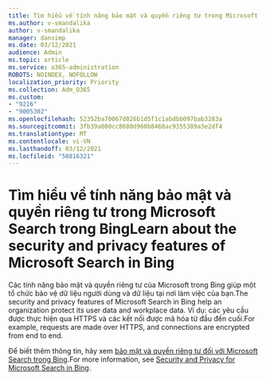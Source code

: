 ```yaml
---
title: Tìm hiểu về tính năng bảo mật và quyền riêng tư trong Microsoft Search trong Bing
ms.author: v-smandalika
author: v-smandalika
manager: dansimp
ms.date: 03/12/2021
audience: Admin
ms.topic: article
ms.service: o365-administration
ROBOTS: NOINDEX, NOFOLLOW
localization_priority: Priority
ms.collection: Adm_O365
ms.custom:
- "9216"
- "9005302"
ms.openlocfilehash: 52352ba70067d026b1d5f1c1abdbb097bab3283a
ms.sourcegitcommit: 3fb39a080cc8680d960b8468ac9355389a3e2df4
ms.translationtype: MT
ms.contentlocale: vi-VN
ms.lasthandoff: 03/12/2021
ms.locfileid: "50816321"
---
```

# <a name="learn-about-the-security-and-privacy-features-of-microsoft-search-in-bing"></a><span data-ttu-id="eeae9-102">Tìm hiểu về tính năng bảo mật và quyền riêng tư trong Microsoft Search trong Bing</span><span class="sxs-lookup"><span data-stu-id="eeae9-102">Learn about the security and privacy features of Microsoft Search in Bing</span></span>

<span data-ttu-id="eeae9-103">Các tính năng bảo mật và quyền riêng tư của Microsoft trong Bing giúp một tổ chức bảo vệ dữ liệu người dùng và dữ liệu tại nơi làm việc của bạn.</span><span class="sxs-lookup"><span data-stu-id="eeae9-103">The security and privacy features of Microsoft Search in Bing help an organization protect its user data and workplace data.</span></span> <span data-ttu-id="eeae9-104">Ví dụ: các yêu cầu được thực hiện qua HTTPS và các kết nối được mã hóa từ đầu đến cuối.</span><span class="sxs-lookup"><span data-stu-id="eeae9-104">For example, requests are made over HTTPS, and connections are encrypted from end to end.</span></span>

<span data-ttu-id="eeae9-105">Để biết thêm thông tin, hãy xem [bảo mật và quyền riêng tư đối với Microsoft Search trong Bing](https://docs.microsoft.com/microsoftsearch/security-for-search).</span><span class="sxs-lookup"><span data-stu-id="eeae9-105">For more information, see [Security and Privacy for Microsoft Search in Bing](https://docs.microsoft.com/microsoftsearch/security-for-search).</span></span>
